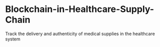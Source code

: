 # Blockchain-in-Healthcare-Supply-Chain
Track the delivery and authenticity of medical supplies in the healthcare system
